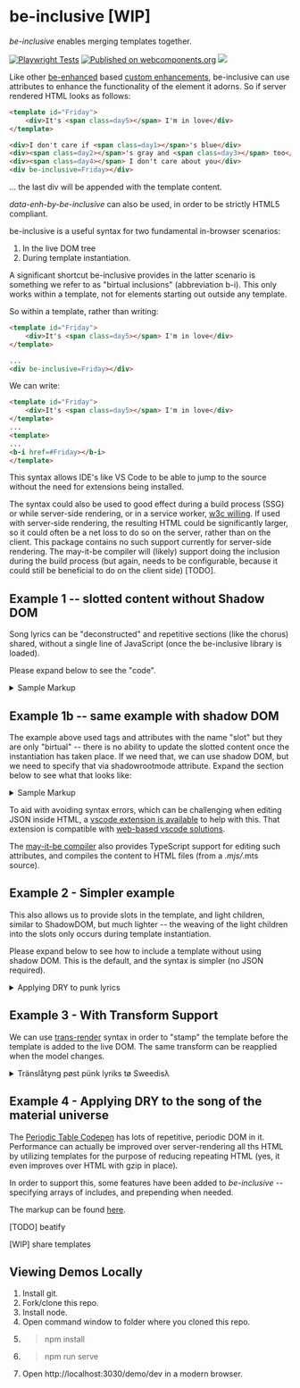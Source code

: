 # be-inclusive [WIP]

*be-inclusive* enables merging templates together.  

[![Playwright Tests](https://github.com/bahrus/be-inclusive/actions/workflows/CI.yml/badge.svg?branch=baseline)](https://github.com/bahrus/be-inclusive/actions/workflows/CI.yml)
[![Published on webcomponents.org](https://img.shields.io/badge/webcomponents.org-published-blue.svg)](https://www.webcomponents.org/element/be-inclusive)
<a href="https://nodei.co/npm/be-inclusive/"><img src="https://nodei.co/npm/be-inclusive.png"></a>


Like other [be-enhanced](https://github.com/bahrus/be-enhanced) based [custom enhancements](https://github.com/WICG/webcomponents/issues/1000), be-inclusive can use attributes to enhance the functionality of the element it adorns.  So if server rendered HTML looks as follows:

```html
<template id="Friday">
    <div>It's <span class=day5></span> I'm in love</div>
</template>

<div>I don't care if <span class=day1></span>'s blue</div>
<div><span class=day2></span>'s gray and <span class=day3></span> too</div>
<div><span class=day4></span> I don't care about you</div>
<div be-inclusive=Friday></div>
```

... the last div will be appended with the template content.

*data-enh-by-be-inclusive* can also be used, in order to be strictly HTML5 compliant.

be-inclusive is a useful syntax for two fundamental in-browser scenarios:

1.  In the live DOM tree
2.  During template instantiation.

A significant shortcut be-inclusive provides in the latter scenario is something we refer to as "birtual inclusions" (abbreviation b-i).  This only works within a template, not for elements starting out outside any template.

So within a template, rather than writing:

```html
<template id="Friday">
    <div>It's <span class=day5></span> I'm in love</div>
</template>

...
<div be-inclusive=Friday></div>

```

We can write:

```html
<template id="Friday">
    <div>It's <span class=day5></span> I'm in love</div>
</template>
...
<template>
...
<b-i href=#Friday></b-i>
</template>

```

This syntax allows IDE's like VS Code to be able to jump to the source without the need for extensions being installed.

The syntax could also be used to good effect during a build process (SSG) or while server-side rendering, or in a service worker, [w3c willing](https://github.com/whatwg/dom/issues/1217#issuecomment-1694483432).  If used with server-side rendering, the resulting HTML could be significantly larger, so it could often be a net loss to do so on the server, rather than on the client.  This package contains no such support currently for server-side rendering.  The may-it-be compiler will (likely) support doing the inclusion during the build process (but again, needs to be configurable, because it could still be beneficial to do on the client side) [TODO].


## Example 1 -- slotted content without Shadow DOM

Song lyrics can be "deconstructed" and repetitive sections (like the chorus) shared, without a single line of JavaScript (once the be-inclusive library is loaded).

Please expand below to see the "code".

<details>
<summary>Sample Markup</summary>

```html
    <style>
        div {
        background-color: cornsilk;
        }
    </style>
        
    <h3><a href="https://www.youtube.com/watch?v=eAfyFTzZDMM" target="_blank">Beautiful</a></h3>
    <h4>Christina Aguilera</h4>
    
    <p>Don't look at me</p>
    <p>
        <div>Everyday is so wonderful</div>
        <div>Then suddenly</div>
        <div>It's hard to breathe</div>
        <div>Now and then I get insecure</div>
        <div>From all the pain</div>
        <div>I'm so ashamed</div>
    </p>


    <template id=beautiful>
        <div>
            <slot name=subjectIs></slot> beautiful
        </div>
    </template>
    <template id=down>
        <div>So don't you bring me down today</div>
    </template>
    <template id=chorus>
        <b-i href=#beautiful>
            <span slot=subjectIs>
                <slot name=subjectIs1></slot>
            </span>
        </b-i>

        <div>No matter what they say</div>
        <div prop-pronoun>Words
            <slot name=verb1></slot> bring
            <slot name=pronoun1></slot> down</div>
        <div>Oh no</div>
        <b-i href=#beautiful>
            <span slot=subjectIs>
                <slot name=subjectIs2></slot>
            </span>
        </b-i>
        <div>In every single way</div>
        <div>Yes words
            <slot name=verb2></slot> bring
            <slot name=pronoun2></slot> down
        </div>
        <div>Oh no</div>

        <b-i href=#down></b-i>
    </template>

    <div be-inclusive=chorus>
        <span slot=verb1>can't</span>
        <span slot=verb2>can't</span>
        <span slot=pronoun1>me</span>
        <span slot=pronoun2>me</span>
        <span slot=subjectIs1>I am</span>
        <span slot=subjectIs2>I am</span>
    </div>



    <p>
        <div>To all your friends you're delirious</div>
        <div>So consumed</div>
        <div>In all your doom, ooh</div>
        <div>Trying hard to fill the emptiness</div>
        <div>The pieces gone</div>
        <div>Left the puzzle undone</div>
        <div>Ain't that the way it is</div>
    </p>
    <p>
        <div be-inclusive=chorus>
            <span slot=verb1>can't</span>
            <span slot=verb2>can't</span>
            <span slot=pronoun1>you</span>
            <span slot=pronoun2>you</span>
            <span slot=subjectIs1>You are</span>
            <span slot=subjectIs2>You are</span>
        </div>
    </p>
    <br>
    <template id=no-matter>
        No matter what we <slot name=verb1></slot> (no matter what we <slot name=verb2></slot>)
    </template>
    <div be-inclusive=no-matter>
        <span slot=verb1>do</span>
        <span slot=verb2>do</span>
    </div>
    <br>
    <div be-inclusive=no-matter>
        <span slot=verb1>say</span>
        <span slot=verb2>say</span>
    </div>

    <div>We're the song inside the tune (yeah, oh yeah)</div>
    <div>Full of beautiful mistakes</div>
    <p>
        <div>And everywhere we go (and everywhere we go)</div>
        <div>The sun will always shine (the sun will always, always, shine)</div>
        <div>And tomorrow we might awake</div>
        <div>On the other side</div>
    </p>
    <p>
        <div be-inclusive=chorus>
            <span slot=verb1>won't</span>
            <span slot=verb2>can't</span>
            <span slot=pronoun1>us</span>
            <span slot=pronoun2>us</span>
            <span slot=subjectIs1>We are</span>
            <span slot=subjectIs2>We are</span>
        </div>
    </p>
    <p>
        <div>Oh, oh</div>
        <div>Don't you bring me down today</div>
        <div>Don't you bring me down, ooh</div>
        <div>Today</div>
    </p>

```
</details>

## Example 1b -- same example with shadow DOM

The example above used tags and attributes with the name "slot" but they are only "birtual" -- there is no ability to update the slotted content once the instantiation has taken place.  If we need that, we can use shadow DOM, but we need to specify that via shadowrootmode attribute.  Expand the section below to see what that looks like:

<details>
<summary>Sample Markup</summary>

```html
    <style>
        div {
        background-color: cornsilk;
        }
    </style>
        
    <h3><a href="https://www.youtube.com/watch?v=eAfyFTzZDMM" target="_blank">Beautiful</a></h3>
    <h4>Christina Aguilera</h4>
    
    <p>Don't look at me</p>
    <p>
        <div>Everyday is so wonderful</div>
        <div>Then suddenly</div>
        <div>It's hard to breathe</div>
        <div>Now and then I get insecure</div>
        <div>From all the pain</div>
        <div>I'm so ashamed</div>
    </p>


    <template id=beautiful>
        <style>
            div {
                background-color: burlywood;
            }
        </style>
    
        <div>
            <slot name=subjectIs></slot> beautiful
        </div>
    </template>
    <template id=down>
        <div>So don't you bring me down today</div>
    </template>
    <template id=chorus>
        <b-i href=#beautiful shadowrootmode=open>
            <span slot=subjectIs>
                <slot name=subjectIs1></slot>
            </span>
        </b-i>

        <div>No matter what they say</div>
        <div prop-pronoun>Words
            <slot name=verb1></slot> bring
            <slot name=pronoun1></slot> down</div>
        <div>Oh no</div>
        <b-i href=#beautiful shadowrootmode=open>
            <span slot=subjectIs>
                <slot name=subjectIs2></slot>
            </span>
        </b-i>
        <div>In every single way</div>
        <div>Yes words
            <slot name=verb2></slot> bring
            <slot name=pronoun2></slot> down
        </div>
        <div>Oh no</div>

        <div be-inclusive=down></div>
    </template>

    <div  be-inclusive='{
        "of": "chorus",
        "shadowRootMode": "open"
    }'>
        <span slot=verb1>can't</span>
        <span slot=verb2>can't</span>
        <span slot=pronoun1>me</span>
        <span slot=pronoun2>me</span>
        <span slot=subjectIs1>I am</span>
        <span slot=subjectIs2>I am</span>
    </div>



    <p>
        <div>To all your friends you're delirious</div>
        <div>So consumed</div>
        <div>In all your doom, ooh</div>
        <div>Trying hard to fill the emptiness</div>
        <div>The pieces gone</div>
        <div>Left the puzzle undone</div>
        <div>Ain't that the way it is</div>
    </p>
    <p>
        <div be-inclusive='{
            "of": "chorus",
            "shadowRootMode": "open"
        }'>
            <span slot=verb1>can't</span>
            <span slot=verb2>can't</span>
            <span slot=pronoun1>you</span>
            <span slot=pronoun2>you</span>
            <span slot=subjectIs1>You are</span>
            <span slot=subjectIs2>You are</span>
        </div>
    </p>
    <br>
    <template id=no-matter>
        <style>
            div {
                background-color: rgb(221, 255, 205);
            }
        </style>
        <div>
            No matter what we <slot name=verb1></slot> (no matter what we <slot name=verb2></slot>)
        </div>
        
    </template>
    <div be-inclusive='{
        "of": "no-matter",
        "shadowRootMode": "open"
    }'>
        <span slot=verb1>do</span>
        <span slot=verb2>do</span>
    </div>
    <br>
    <div be-inclusive='{
        "of": "no-matter",
        "shadowRootMode": "open"
    }'>
        <span slot=verb1>say</span>
        <span slot=verb2>say</span>
    </div>

    <div>We're the song inside the tune (yeah, oh yeah)</div>
    <div>Full of beautiful mistakes</div>
    <p>
        <div>And everywhere we go (and everywhere we go)</div>
        <div>The sun will always shine (the sun will always, always, shine)</div>
        <div>And tomorrow we might awake</div>
        <div>On the other side</div>
    </p>
    <p>
        <div be-inclusive='{
            "of": "chorus",
            "shadowRootMode": "open"
        }'>
            <span slot=verb1>won't</span>
            <span slot=verb2>can't</span>
            <span slot=pronoun1>us</span>
            <span slot=pronoun2>us</span>
            <span slot=subjectIs1>We are</span>
            <span slot=subjectIs2>We are</span>
        </div>
    </p>
    <p>
        <div>Oh, oh</div>
        <div>Don't you bring me down today</div>
        <div>Don't you bring me down, ooh</div>
        <div>Today</div>
    </p>

```
</details>


To aid with avoiding syntax errors, which can be challenging when editing JSON inside HTML, a [vscode extension is available](https://marketplace.visualstudio.com/items?itemName=andersonbruceb.json-in-html) to help with this.  That extension is compatible with [web-based vscode solutions](https://github.dev/bahrus/be-inclusive).

The [may-it-be compiler](https://github.div/bahrus/may-it-be) also provides TypeScript support for editing such attributes, and compiles the content to HTML files (from a *.mjs/*.mts source).

## Example 2 - Simpler example


This also allows us to provide slots in the template, and light children, similar to ShadowDOM, but much lighter -- the weaving of the light children into the slots only occurs during template instantiation.


Please expand below to see how to include a template without using shadow DOM.  This is the default, and the syntax is simpler (no JSON required).

<details>
<summary>Applying DRY to punk lyrics</summary>

```html
    <a rel=noopener href="https://www.youtube.com/watch?v=tWbrAWmhDwY" target="_blank">Something's gone wrong again</a>
    <template id="title">Something's gone wrong again</template>
    <template id="title2">Something goes wrong again</template>
    <template id="again">And again</template>
    <template id="again2">And again, and again, again and something's gone wrong again</template>
    <template id="again3">And again, and again, again and something goes wrong again</template>
    <template id="agains">
        <b-i href=#again></b-i><br>
        <b-i href=#again2></b-i><br>
        <b-i href=#title></b-i>
    </template>
    <template id="agains2">
        <b-i href=#title2></b-i><br>
        <b-i href=#again></b-i><br>
        <b-i href=#again3></b-i><br>
        <b-i href=#title2></b-i>
    </template>
    <template id="bus">
        <span>Nothing ever happens to people like us</span><br>
        <span>'Cept we miss the bus, something goes wrong again</span><br>
        <span>Need a smoke, use my last fifty P.</span><br>
        <span>But the machine is broke, something's gone wrong again</span>
    </template>
    <template id=main>
        <div>
            <span>Tried to find my sock</span><br>
            <span>No good, it's lost</span><br>
            <b-i href=#title></b-i><br>
            <span>Need a shave</span><br>
            <span>Cut myself, need a new blade</span><br>
            <b-i href=#title></bi>
        </div>
        <b-i href=#agains></b-i>
        <div>
            <span>Tried to fry an egg</span><br>
            <span>Broke the yolk, no joke</span><br>
            <title bi></title><br>
            <span>Look at my watch, just to tell the time but the hand's come off mine</span><br>
            <title bi></title><br>
            <title bi></title>
        </div>
        <b-i href=#agains></b-i>
        <b-i href=#bus></b-i>
        <b-i href=#agains></b-i>
        <b-i href=#agains></b-i>
        <b-i href=#bus></b-i>
        <b-i href=#agains></b-i>
        <div>
            <span>I turned up early in time for our date</span><br>
            <span>But then you turn up late, something goes wrong again</span><br>
            <span>Need a drink, go to the pub</span><br>
            <span>But the bugger's shut, something goes wrong again</span>
        </div>
        <div>
            <b-i href=#title2></b-i><br>
            <b-i href=#again></b-i><br>
            <b-i href=#again3></b-i>
            <span>Ah, something goes wrong again</span><br>
            <b-i href=#title2></b-i><br>
            <b-i href=#title2></b-i>
        </div>
    </template>

    <div be-inclusive="main"></div>

    <style>
        div{
            padding-top:20px;
            padding-bottom: 20px;
        }
    </style>
```

</details>

## Example 3 - With Transform Support

We can use [trans-render](https://github.com/bahrus/trans-render) syntax in order to "stamp" the template before the template is added to the live DOM.  The same transform can be reapplied when the model changes.

<details>
    <summary>Tränslåtyng pøst pünk lyriks tø Sweedisλ</summary>

```html
<a href="https://www.youtube.com/watch?v=ucX9hVCQT_U" target="_blank">Friday I'm in Love</a>
<button id="changeDays" onclick="updateModel()">Wi not trei a holiday in Sweeden this yer</button>
<script>
    function updateModel(){
        const model = {
            day1: 'måndag', day2: 'tisdag', day3: 'onsdag', day4: 'torsdag', day5: 'fredag',
            day6: 'lördag', day7: 'söndag',
        };
        target.beEnhanced.beInclusive.model = model;
        //target.setAttribute('be-inclusive', JSON.stringify({model}));
    }
</script>
<template id="Friday">
    <div>It's <span class=day5></span> I'm in love</div>
</template>
<template id="Opening">
    <div class=stanza>
        <div>I don't care if <span class=day1></span>'s blue</div>
        <div><span class=day2></span>'s gray and <span class=day3></span> too</div>
        <div><span class=day4></span> I don't care about you</div>
        <b-i href=#Friday></b-i>
    </div>
</template>

<template id="love">
    <b-i href=#Opening></b-i>
    <div class="stanza">
        <div><span class=day1></span> you can fall apart</div>
        <div><span class=day2></span> <span class=day3></span> break my heart</div>
        <div>Oh, <span class=day4></span> doesn't even start</div>
        <b-i href=#Friday></b-i>
    </div>
    <div class="stanza">
        <div><span class=day6></span> wait</div>
        <div>And <span class=day7></span> always comes too late</div>
        <div>But <span class=day5></span> never hesitate</div>
    </div>

    <div class="stanza">
        <div>I don't care if <span class=day1></span>'s black</div>
        <div><span class=day2></span>, <span class=day3></span> heart attack</div>
        <div><span class=day4></span> never looking back</div>
        <b-i href=#Friday></b-i>
    </div>
    <div class="stanza">
        <div><span class=day1></span> you can hold your head</div>
        <div><span class=day2></span>, <span class=day3></span> stay in bed</div>
        <div>Or <span class=day4></span> watch the walls instead</div>
        <b-i href=#Friday></b-i>
    </div>
    <div class="stanza">
        <div><span class=day6></span> wait</div>
        <div>And <span class=day7></span> always comes too late</div>
        <div>But <span class=day5></span> never hesitate</div>
    </div>
    <div class="stanza">
        <div>Dressed up to the eyes</div>
        <div>It's a wonderful surprise</div>
        <div>To see your shoes and your spirits rise</div>
        <div>Throwing out your frown</div>
        <div>And just smiling at the sound</div>
        <div>And as sleek as a shriek</div>
        <div>Spinning round and round</div>
        <div>Always take a big bite</div>
        <div>It's such a gorgeous sight</div>
        <div>To see you in the middle of the night</div>
        <div>You can never get enough</div>
        <div>Enough of this stuff</div>
        <div>It's <span class=day5></span></div>
        <div>I'm in love</div>
    </div>
    <div be-inclusive=Opening class="stanza"></div>
    <div class="stanza">
        <div><span class=day1></span> you can fall apart</div>
        <div><span class=day2></span>, <span class=day3></span> break my heart</div>
        <div><span class=day4></span> doesn't even start</div>
        <b-i href=#Friday></b-i>
    </div>
    <style>
        .stanza{
        padding-top: 20px;
    }
</style>
</template>
<div id=target be-inclusive='{
    "of": "love",
    "model": {
        "day1": "Monday",
        "day2": "Tuesday",
        "day3": "Wednesday",
        "day4": "Thursday",
        "day5": "Friday",
        "day6": "Saturday",
        "day7": "Sunday"
    },
    "transform":{
        ".day1": "day1",
        ".day2": "day2",
        ".day3": "day3",
        ".day4": "day4",
        ".day5": "day5",
        ".day6": "day6",
        ".day7": "day7"
        
    }
}'></div>
```

</details>

## Example 4 - Applying DRY to the song of the material universe


The [Periodic Table Codepen](https://codepen.io/mikegolus/pen/OwrPgB) has lots of repetitive, periodic DOM in it.  Performance can actually be improved over server-rendering all ths HTML by utilizing templates for the purpose of reducing repeating HTML (yes, it even improves over HTML with gzip in place).

In order to support this, some features have been added to *be-inclusive* -- specifying arrays of includes, and prepending when needed.

The markup can be found [here](https://github.com/bahrus/be-inclusive/blob/baseline/demo/periodic_table.html).


[TODO] beatify

[WIP] share templates

## Viewing Demos Locally

1.  Install git.
2.  Fork/clone this repo.
3.  Install node.
4.  Open command window to folder where you cloned this repo.
5.  > npm install
6.  > npm run serve
7.  Open http://localhost:3030/demo/dev in a modern browser.














